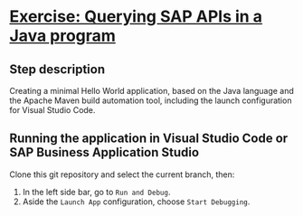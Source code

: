 # [Exercise: Querying SAP APIs in a Java program](https://learning.sap.com/learning-journey/develop-advanced-extensions-with-sap-cloud-sdk/exercise-querying-sap-apis-in-a-java-program_c97a89ce-9ca9-4ad9-8037-3a155bcaca51)

## Step description
Creating a minimal Hello World application, based on the Java language and the Apache Maven build automation tool, including the launch configuration for Visual Studio Code.

## Running the application in Visual Studio Code or SAP Business Application Studio
Clone this git repository and select the current branch, then:
1. In the left side bar, go to `Run and Debug`.
2. Aside the `Launch App` configuration, choose `Start Debugging`.
